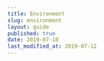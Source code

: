 ```yaml
---
title: Environment
slug: environment
layout: guide
published: true
date: 2019-07-10
last_modified_at: 2019-07-12
---
```

